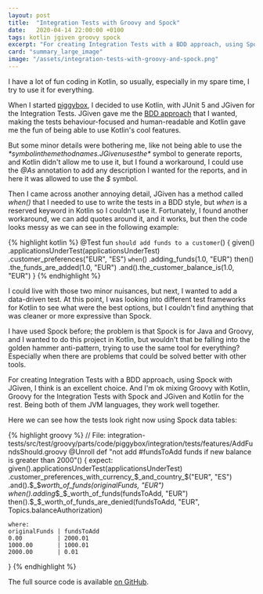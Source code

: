 ```yaml
---
layout: post
title:  "Integration Tests with Groovy and Spock"
date:   2020-04-14 22:00:00 +0100
tags: kotlin jgiven groovy spock
excerpt: "For creating Integration Tests with a BDD approach, using Spock with Groovy and JGiven, I think is an excellent choice."
card: "summary_large_image"
image: "/assets/integration-tests-with-groovy-and-spock.png"
---
```

I have a lot of fun coding in Kotlin, so usually, especially in my spare time, I try to use it for everything.

When I started [piggybox][github], I decided to use Kotlin, with JUnit 5 and JGiven for the Integration Tests. JGiven gave me the [BDD approach][bdd] that I wanted, making the tests behaviour-focused and human-readable and Kotlin gave me the fun of being able to use Kotlin's cool features.

But some minor details were bothering me, like not being able to use the *$* symbol in the method names. JGiven uses the *$* symbol to generate reports, and Kotlin didn't allow me to use it, but I found a workaround, I could use the *@As* annotation to add any description I wanted for the reports, and in here it was allowed to use the *$* symbol.

Then I came across another annoying detail, JGiven has a method called *when()* that I needed to use to write the tests in a BDD style, but *when* is a reserved keyword in Kotlin so I couldn't use it. Fortunately, I found another workaround, we can add quotes around it, and it works, but then the code looks messy as we can see in the following example:

{% highlight kotlin %}
@Test
fun `should add funds to a customer`() {
    given()
        .applicationsUnderTest(applicationsUnderTest)
        .customer_preferences("EUR", "ES")
    `when`()
        .adding_funds(1.0, "EUR")
    then()
        .the_funds_are_added(1.0, "EUR")
        .and().the_customer_balance_is(1.0, "EUR")
}
{% endhighlight %}

I could live with those two minor nuisances, but next, I wanted to add a data-driven test. At this point, I was looking into different test frameworks for Kotlin to see what were the best options, but I couldn't find anything that was cleaner or more expressive than Spock.

I have used Spock before; the problem is that Spock is for Java and Groovy, and I wanted to do this project in Kotlin, but wouldn't that be falling into the golden hammer anti-pattern, trying to use the same tool for everything? Especially when there are problems that could be solved better with other tools. 

For creating Integration Tests with a BDD approach, using Spock with JGiven, I think is an excellent choice. And I'm ok mixing Groovy with Kotlin, Groovy for the Integration Tests with Spock and JGiven and Kotlin for the rest. Being both of them JVM languages, they work well together.

Here we can see how the tests look right now using Spock data tables:

{% highlight groovy %}
// File: integration-tests/src/test/groovy/parts/code/piggybox/integration/tests/features/AddFundsShould.groovy
@Unroll
def "not add #fundsToAdd funds if new balance is greater than 2000"() {
    expect:
    given().applicationsUnderTest(applicationsUnderTest)
           .customer_preferences_with_currency_$_and_country_$("EUR", "ES")
           .and().$_$_worth_of_funds(originalFunds, "EUR")
    when().adding_$_$_worth_of_funds(fundsToAdd, "EUR")
    then().$_$_worth_of_funds_are_denied(fundsToAdd, "EUR", Topics.balanceAuthorization)

    where:
    originalFunds | fundsToAdd
    0.00          | 2000.01
    1000.00       | 1000.01
    2000.00       | 0.01
}
{% endhighlight %}

The full source code is available [on GitHub][github].

[github]: https://github.com/casasprunes/piggybox
[bdd]: https://code.parts/2020/03/28/testing-with-jgiven-and-kotlin/
[github]: https://github.com/casasprunes/piggybox
